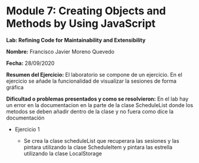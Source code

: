 # Module 7: Creating Objects and Methods by Using JavaScript

**Lab: Refining Code for Maintainability and Extensibility**

**Nombre:** Francisco Javier Moreno Quevedo

**Fecha:** 28/09/2020

**Resumen del Ejercicio:** El laboratorio se compone de un ejercicio. En el ejercicio se añade la funcionalidad de visualizar la sesiones de forma gráfica

**Dificultad o problemas presentados y como se resolvieron:** En el lab hay un error en la documentacion en la parte de la clase ScheduleList donde los metodos se deben añadir dentro de la clase y no fuera como dice la documentación

- Ejercicio 1
  
  - Se crea la clase scheduleList que recuperara las sesiones y las pintara utilizando la clase ScheduleItem y pintara las estrella utilizando la clase LocalStorage
  
  